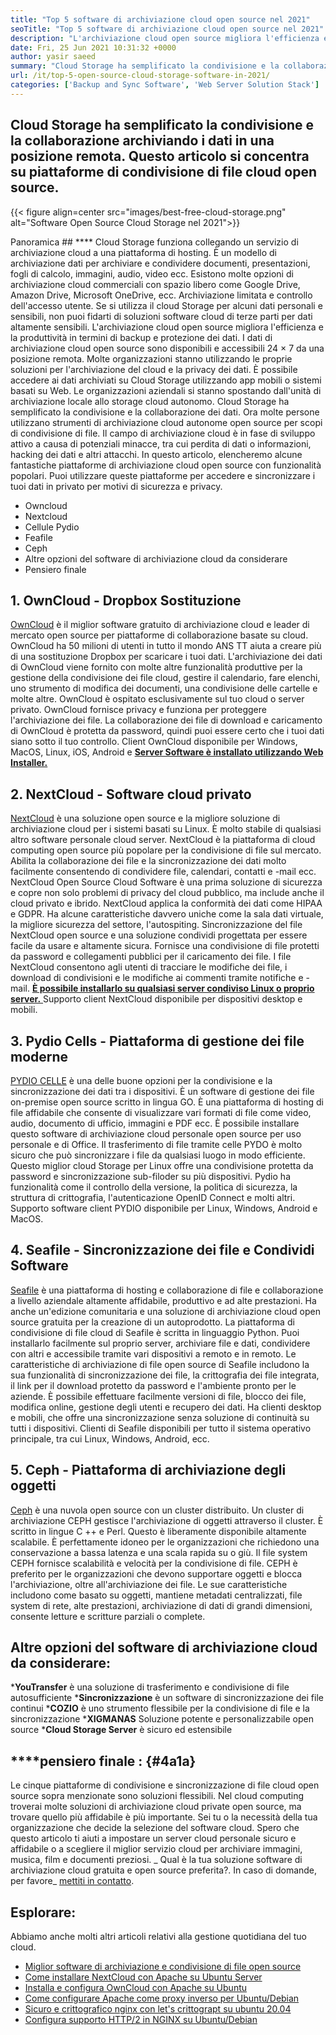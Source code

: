 ```yaml
---
title: "Top 5 software di archiviazione cloud open source nel 2021" 
seoTitle: "Top 5 software di archiviazione cloud open source nel 2021" 
description: "L'archiviazione cloud open source migliora l'efficienza e la produttività in termini di backup e protezione dei dati. Questo articolo si concentra sulle migliori app di archiviazione cloud" 
date: Fri, 25 Jun 2021 10:31:32 +0000
author: yasir saeed
summary: "Cloud Storage ha semplificato la condivisione e la collaborazione archiviando i dati in una posizione remota. Questo articolo si concentra su piattaforme di condivisione di file cloud open source." 
url: /it/top-5-open-source-cloud-storage-software-in-2021/
categories: ['Backup and Sync Software', 'Web Server Solution Stack']
---
```


## Cloud Storage ha semplificato la condivisione e la collaborazione archiviando i dati in una posizione remota. Questo articolo si concentra su piattaforme di condivisione di file cloud open source.

{{< figure align=center src="images/best-free-cloud-storage.png" alt="Software Open Source Cloud Storage nel 2021">}}


Panoramica ## **** 
Cloud Storage funziona collegando un servizio di archiviazione cloud a una piattaforma di hosting. È un modello di archiviazione dati per archiviare e condividere documenti, presentazioni, fogli di calcolo, immagini, audio, video ecc. Esistono molte opzioni di archiviazione cloud commerciali con spazio libero come Google Drive, Amazon Drive, Microsoft OneDrive, ecc. Archiviazione limitata e controllo dell'accesso utente. Se si utilizza il cloud Storage per alcuni dati personali e sensibili, non puoi fidarti di soluzioni software cloud di terze parti per dati altamente sensibili. L'archiviazione cloud open source migliora l'efficienza e la produttività in termini di backup e protezione dei dati.
I dati di archiviazione cloud open source sono disponibili e accessibili 24 × 7 da una posizione remota. Molte organizzazioni stanno utilizzando le proprie soluzioni per l'archiviazione del cloud e la privacy dei dati. È possibile accedere ai dati archiviati su Cloud Storage utilizzando app mobili o sistemi basati su Web. Le organizzazioni aziendali si stanno spostando dall'unità di archiviazione locale allo storage cloud autonomo. Cloud Storage ha semplificato la condivisione e la collaborazione dei dati. Ora molte persone utilizzano strumenti di archiviazione cloud autonome open source per scopi di condivisione di file. Il campo di archiviazione cloud è in fase di sviluppo attivo a causa di potenziali minacce, tra cui perdita di dati o informazioni, hacking dei dati e altri attacchi.
In questo articolo, elencheremo alcune fantastiche piattaforme di archiviazione cloud open source con funzionalità popolari. Puoi utilizzare queste piattaforme per accedere e sincronizzare i tuoi dati in privato per motivi di sicurezza e privacy.
  * Owncloud
  * Nextcloud
  * Cellule Pydio
  * Feafile
  * Ceph
  * Altre opzioni del software di archiviazione cloud da considerare
  * Pensiero finale

## 1. OwnCloud - Dropbox Sostituzione
[OwnCloud][1] è il miglior software gratuito di archiviazione cloud e leader di mercato open source per piattaforme di collaborazione basate su cloud. OwnCloud ha 50 milioni di utenti in tutto il mondo ANS TT aiuta a creare più di una sostituzione Dropbox per scaricare i tuoi dati. L'archiviazione dei dati di OwnCloud viene fornito con molte altre funzionalità produttive per la gestione della condivisione dei file cloud, gestire il calendario, fare elenchi, uno strumento di modifica dei documenti, una condivisione delle cartelle e molte altre. OwnCloud è ospitato esclusivamente sul tuo cloud o server privato. OwnCloud fornisce privacy e funziona per proteggere l'archiviazione dei file. La collaborazione dei file di download e caricamento di OwnCloud è protetta da password, quindi puoi essere certo che i tuoi dati siano sotto il tuo controllo.
Client OwnCloud disponibile per Windows, MacOS, Linux, iOS, Android e [**Server Software è installato utilizzando Web Installer.** ][2]

## 2. NextCloud - Software cloud privato
[NextCloud][3] è una soluzione open source e la migliore soluzione di archiviazione cloud per i sistemi basati su Linux. È molto stabile di qualsiasi altro software personale cloud server. NextCloud è la piattaforma di cloud computing open source più popolare per la condivisione di file sul mercato. Abilita la collaborazione dei file e la sincronizzazione dei dati molto facilmente consentendo di condividere file, calendari, contatti e -mail ecc. NextCloud Open Source Cloud Software è una prima soluzione di sicurezza e copre non solo problemi di privacy del cloud pubblico, ma include anche il cloud privato e ibrido. NextCloud applica la conformità dei dati come HIPAA e GDPR.
Ha alcune caratteristiche davvero uniche come la sala dati virtuale, la migliore sicurezza del settore, l'autospiting. Sincronizzazione del file NextCloud open source e una soluzione condividi progettata per essere facile da usare e altamente sicura. Fornisce una condivisione di file protetti da password e collegamenti pubblici per il caricamento dei file. I file NextCloud consentono agli utenti di tracciare le modifiche dei file, i download di condivisioni e le modifiche ai commenti tramite notifiche e -mail. [**È possibile installarlo su qualsiasi server condiviso Linux o proprio server.** ][4]
Supporto client NextCloud disponibile per dispositivi desktop e mobili.

## 3. Pydio Cells - Piattaforma di gestione dei file moderne
[PYDIO CELLE][5] è una delle buone opzioni per la condivisione e la sincronizzazione dei dati tra i dispositivi. È un software di gestione dei file on-premise open source scritto in lingua GO. È una piattaforma di hosting di file affidabile che consente di visualizzare vari formati di file come video, audio, documento di ufficio, immagini e PDF ecc. È possibile installare questo software di archiviazione cloud personale open source per uso personale e di Office. Il trasferimento di file tramite celle PYDO è molto sicuro che può sincronizzare i file da qualsiasi luogo in modo efficiente. Questo miglior cloud Storage per Linux offre una condivisione protetta da password e sincronizzazione sub-filoder su più dispositivi. Pydio ha funzionalità come il controllo della versione, la politica di sicurezza, la struttura di crittografia, l'autenticazione OpenID Connect e molti altri.
Supporto software client PYDIO disponibile per Linux, Windows, Android e MacOS.

## 4. Seafile - Sincronizzazione dei file e Condividi Software
[Seafile][6] è una piattaforma di hosting e collaborazione di file e collaborazione a livello aziendale altamente affidabile, produttivo e ad alte prestazioni. Ha anche un'edizione comunitaria e una soluzione di archiviazione cloud open source gratuita per la creazione di un autoprodotto. La piattaforma di condivisione di file cloud di Seafile è scritta in linguaggio Python.
Puoi installarlo facilmente sul proprio server, archiviare file e dati, condividere con altri e accessibile tramite vari dispositivi a remoto e in remoto. Le caratteristiche di archiviazione di file open source di Seafile includono la sua funzionalità di sincronizzazione dei file, la crittografia dei file integrata, il link per il download protetto da password e l'ambiente pronto per le aziende. È possibile effettuare facilmente versioni di file, blocco dei file, modifica online, gestione degli utenti e recupero dei dati. Ha clienti desktop e mobili, che offre una sincronizzazione senza soluzione di continuità su tutti i dispositivi.
Clienti di Seafile disponibili per tutto il sistema operativo principale, tra cui Linux, Windows, Android, ecc.

## 5. Ceph - Piattaforma di archiviazione degli oggetti
[Ceph][7] è una nuvola open source con un cluster distribuito. Un cluster di archiviazione CEPH gestisce l'archiviazione di oggetti attraverso il cluster. È scritto in lingue C ++ e Perl. Questo è liberamente disponibile altamente scalabile. È perfettamente idoneo per le organizzazioni che richiedono una conservazione a bassa latenza e una scala rapida su o giù. Il file system CEPH fornisce scalabilità e velocità per la condivisione di file. CEPH è preferito per le organizzazioni che devono supportare oggetti e blocca l'archiviazione, oltre all'archiviazione dei file.
Le sue caratteristiche includono come basato su oggetti, mantiene metadati centralizzati, file system di rete, alte prestazioni, archiviazione di dati di grandi dimensioni, consente letture e scritture parziali o complete.

## Altre opzioni del software di archiviazione cloud da considerare:
  ***YouTransfer**  è una soluzione di trasferimento e condivisione di file autosufficiente
  ***Sincronizzazione**  è un software di sincronizzazione dei file continui
  ***COZIO**  è uno strumento flessibile per la condivisione di file e la sincronizzazione
  ***XIGMANAS**  Soluzione potente e personalizzabile open source
  ***Cloud Storage Server**  è sicuro ed estensibile

## ****pensiero finale **:** {#4a1a}
Le cinque piattaforme di condivisione e sincronizzazione di file cloud open source sopra menzionate sono soluzioni flessibili. Nel cloud computing troverai molte soluzioni di archiviazione cloud private open source, ma trovare quello più affidabile è più importante. Sei tu o la necessità della tua organizzazione che decide la selezione del software cloud. Spero che questo articolo ti aiuti a impostare un server cloud personale sicuro e affidabile o a scegliere il miglior servizio cloud per archiviare immagini, musica, film e documenti preziosi.
_ Qual è la tua soluzione software di archiviazione cloud gratuita e open source preferita?. In caso di domande, per favore_ [mettiti in contatto][8].

## Esplorare:
Abbiamo anche molti altri articoli relativi alla gestione quotidiana del tuo cloud.
  * [Miglior software di archiviazione e condivisione di file open source][9]
  * [Come installare NextCloud con Apache su Ubuntu Server][4]
  * [Installa e configura OwnCloud con Apache su Ubuntu][2]
  * [Come configurare Apache come proxy inverso per Ubuntu/Debian][10]
  * [Sicuro e crittografico nginx con let's crittograpt su ubuntu 20.04][11]
  * [Configura supporto HTTP/2 in NGINX su Ubuntu/Debian][12]

  
[1]: https://owncloud.com/
[2]: https://blog.containerize.com/backup-and-sync-software/how-to-install-and-configure-owncloud-with-apache-on-ubuntu/
[3]: https://nextcloud.com/
[4]: https://blog.containerize.com/backup-and-sync-software/how-to-install-nextcloud-with-apache-on-ubuntu-server/
[5]: https://pydio.com/
[6]: https://www.seafile.com/
[7]: https://ceph.io/en/
[8]: mailto:yasir.saeed@aspose.com
[9]: https://products.containerize.com/backup-and-sync/
[10]: https://blog.containerize.com/web-server-solution-stack/how-to-configure-apache-as-a-reverse-proxy-for-ubuntudebian/
[11]: https://blog.containerize.com/web-server-solution-stack/how-to-secure-nginx-with-letsencrypt-on-ubuntu-20-04/
[12]: https://blog.containerize.com/web-server-solution-stack/how-to-configure-http2-support-in-nginx-on-ubuntudebian/
